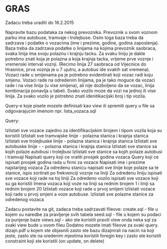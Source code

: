 # GRAS
Zadacu treba uraditi do 16.2.2015

Napravite bazu podataka za nekog prevoznika. Prevoznik u svom voznom parku ima autobuse, tramvaje i trolejbuse. Osim toga baza treba da sadrzava i podatke o vozacima (ime i prezime, godine, godina zaposlenja). Baza treba da zadrzava podatke o linijama na kojima prevoznik saobraca, svaka linija ima svoju polaznu i krajnju tacku. Za svaku liniju je dakle potrebno znati koja je polazna a koja krajnja tacka, vrijeme prve voznje i vremenski interval voznji. (Recimo linija 27 saobraca od Vijecnice do Hrasnice, prva voznja je u 7 ujutru, a autobus ide svakih sat vremena). Vozaci rade u smijenama pa je potrebno evidentirati koji vozac radi koju smjenu. Vozaci rade na odredenim linijama, pa je tako moguce da vozaci rade i na vise linija (u vise smijena), ali nije dozboljeno da se vozac, linija kombinacija ponavlja u tabeli. Svako vozilo moze da vozi na jednoj ili vise linija. Za svako vozilo je potrebno znati idenitikacijski broj i tip vozila.

Query-e koje pisete mozete definisati kao view ili spremiti query u file sa odgovarajucim imenom npr. lista_vozaca.sql

Query:

Izlistati sve vozace zajedno za identifikacijskim brojem i tipom vozila koja su koristili
Izlistati sve tramvajske linije - polazna stanica i krajnja stanica
Izlistati sve trolejbuske linije - polazna stanica i krajnja stanica
Izlistati sve autobuske linije - - polazna stanica i krajnja stanica
Izlistati sve stanice sa kojih polaze autobusi i trolejbusi
Izlistati sve stanice sa kojih polaze autobusi i tramvaji
Napisati query koji ce vratiti prosjek godina vozaca
Query koji ce ispisati prosjek godina rada u firmi za vozace
Napisati ime i prezime najstarijeg vozaca
Za odredenu stanicu napisati sve linije koje polaze sa te stanice, ispis sortirati po frekvenciji voznje na liniji
Za odredenu liniju ispisati sve vozace koji rade na toj liniji
Za odredeno vozilo ispisati sve vozace koji su ga koristili
Imena vozaca koji voze na liniji sa rednim brojem 1 i liniji sa rednim brojem 20
Izlistati vozace koji rade u prvoj smijeni
Izlistati vozace koji rade u prvoj smjeni a voze autobuse.
Izlistati sve polazne stanice za odredenog vozaca

Zadacu postavite na git, zadaca treba sadrzavati fileove: create.sql - file u kojem su naredbe za pravljenje svih tabela seed.sql - file u kojem su podaci za punjenje baze views.sql - ako ste koristili pravili view onda neka sql za svaki view bude u ovom fileu Dodatno mozete imati fileove za svaki query. dizajn.pdf u kojem ste objasnili zasto ste bazu dizajnirali na nacin na koji jeste, zasto ste na oredenim mjestima koristili foregin key i zasto ste koristili constraint koji ste koristili (on update, on delete)

